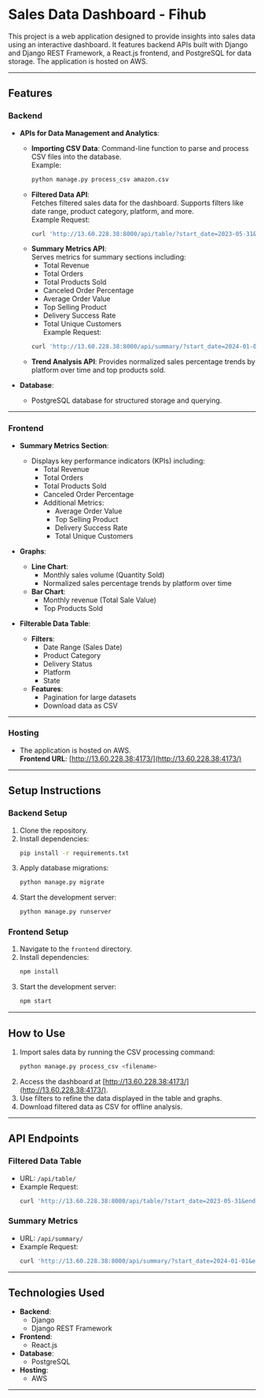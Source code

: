 # Sales Data Dashboard - Fihub

This project is a web application designed to provide insights into sales data using an interactive dashboard. It features backend APIs built with Django and Django REST Framework, a React.js frontend, and PostgreSQL for data storage. The application is hosted on AWS.

---

## **Features**

### **Backend**
- **APIs for Data Management and Analytics**:
  - **Importing CSV Data**:
    Command-line function to parse and process CSV files into the database.  
    Example:  
    ```bash
    python manage.py process_csv amazon.csv
    ```
  - **Filtered Data API**:  
    Fetches filtered sales data for the dashboard. Supports filters like date range, product category, platform, and more.  
    Example Request:  
    ```bash
    curl 'http://13.60.228.38:8000/api/table/?start_date=2023-05-31&end_date=2024-12-30&page=1&limit=10'
    ```
  - **Summary Metrics API**:  
    Serves metrics for summary sections including:
    - Total Revenue
    - Total Orders
    - Total Products Sold
    - Canceled Order Percentage
    - Average Order Value
    - Top Selling Product
    - Delivery Success Rate
    - Total Unique Customers  
    Example Request:  
    ```bash
    curl 'http://13.60.228.38:8000/api/summary/?start_date=2024-01-01&end_date=2024-12-31'
    ```
  - **Trend Analysis API**:
    Provides normalized sales percentage trends by platform over time and top products sold.

- **Database**:  
  - PostgreSQL database for structured storage and querying.

---

### **Frontend**
- **Summary Metrics Section**:
  - Displays key performance indicators (KPIs) including:
    - Total Revenue
    - Total Orders
    - Total Products Sold
    - Canceled Order Percentage
    - Additional Metrics:
      - Average Order Value
      - Top Selling Product
      - Delivery Success Rate
      - Total Unique Customers  


- **Graphs**:
  - **Line Chart**:
    - Monthly sales volume (Quantity Sold)
    - Normalized sales percentage trends by platform over time
  - **Bar Chart**:
    - Monthly revenue (Total Sale Value)
    - Top Products Sold

- **Filterable Data Table**:
  - **Filters**:
    - Date Range (Sales Date)
    - Product Category
    - Delivery Status
    - Platform
    - State
  - **Features**:
    - Pagination for large datasets
    - Download data as CSV

---

### **Hosting**
- The application is hosted on AWS.  
  **Frontend URL**: [http://13.60.228.38:4173/](http://13.60.228.38:4173/)

---

## **Setup Instructions**

### **Backend Setup**
1. Clone the repository.
2. Install dependencies:
   ```bash
   pip install -r requirements.txt
   ```
3. Apply database migrations:
   ```bash
   python manage.py migrate
   ```
4. Start the development server:
   ```bash
   python manage.py runserver
   ```

### **Frontend Setup**
1. Navigate to the `frontend` directory.
2. Install dependencies:
   ```bash
   npm install
   ```
3. Start the development server:
   ```bash
   npm start
   ```

---

## **How to Use**
1. Import sales data by running the CSV processing command:
   ```bash
   python manage.py process_csv <filename>
   ```
2. Access the dashboard at [http://13.60.228.38:4173/](http://13.60.228.38:4173/).
3. Use filters to refine the data displayed in the table and graphs.
4. Download filtered data as CSV for offline analysis.

---

## **API Endpoints**
### **Filtered Data Table**
- URL: `/api/table/`
- Example Request:
  ```bash
  curl 'http://13.60.228.38:8000/api/table/?start_date=2023-05-31&end_date=2024-12-30&page=1&limit=10'
  ```
  
### **Summary Metrics**
- URL: `/api/summary/`
- Example Request:
  ```bash
  curl 'http://13.60.228.38:8000/api/summary/?start_date=2024-01-01&end_date=2024-12-31'
  ```

---

## **Technologies Used**
- **Backend**:
  - Django
  - Django REST Framework
- **Frontend**:
  - React.js
- **Database**:
  - PostgreSQL
- **Hosting**:
  - AWS

---

